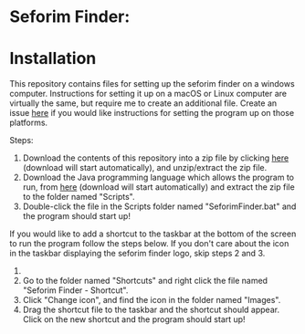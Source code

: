 # Seforim Finder: 

# Installation 
This repository contains files for setting up the seforim finder on a windows computer. Instructions for setting it up on a macOS or Linux computer are virtually the same, but require me to create an additional file. Create an issue [here](https://github.com/shmueldabomb441/YGW-Seforim-Catalog/issues/new/choose) if you would like instructions for setting the program up on those platforms.

Steps: 
 1. Download the contents of this repository into a zip file by clicking [here](https://github.com/shmueldabomb441/YGW-Seforim-Catalog/archive/refs/heads/main.zip) (download will start automatically), and unzip/extract the zip file.
 2. Download the Java programming language which allows the program to run, from [here](https://download.java.net/java/GA/jdk11/13/GPL/openjdk-11.0.1_windows-x64_bin.zip) (download will start automatically) and extract the zip file to the folder named "Scripts".
 3. Double-click the file in the Scripts folder named "SeforimFinder.bat" and the program should start up!

If you would like to add a shortcut to the taskbar at the bottom of the screen to run the program follow the steps below. If you don't care about the icon in the taskbar displaying the seforim finder logo, skip steps 2 and 3.

 1. 
 2. Go to the folder named "Shortcuts" and right click the file named "Seforim Finder - Shortcut".
 3. Click "Change icon", and find the icon in the folder named "Images".
 4. Drag the shortcut file to the taskbar and the shortcut should appear. Click on the new shortcut and the program should start up!

